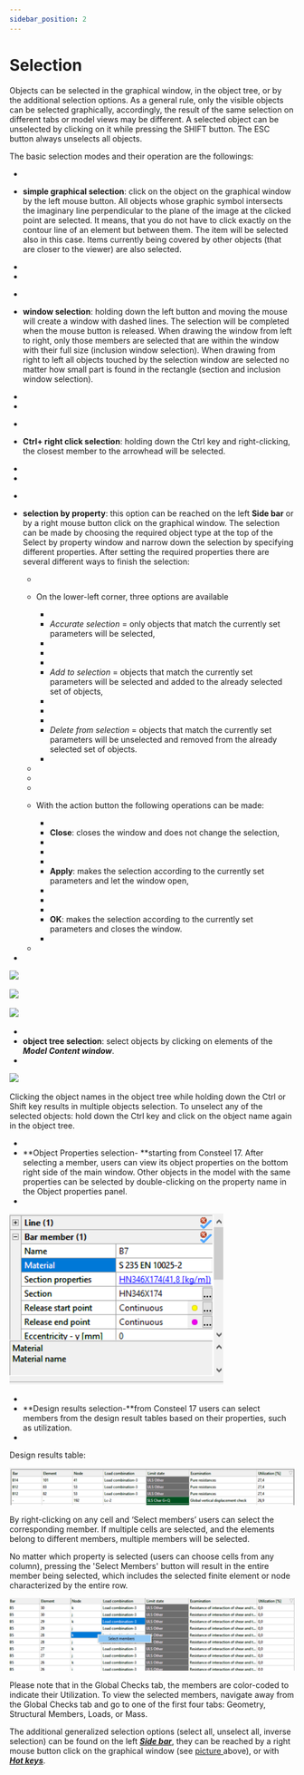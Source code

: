 ```yaml
---
sidebar_position: 2
---
```

# Selection

Objects can be selected in the graphical window, in the object tree, or by the additional selection options. As a general rule, only the visible objects can be selected graphically, accordingly, the result of the same selection on different tabs or model views may be different. A selected object can be unselected by clicking on it while pressing the SHIFT button. The ESC button always unselects all objects.

<!-- /wp:paragraph -->

<!-- wp:paragraph -->

The basic selection modes and their operation are the followings:

<!-- /wp:paragraph -->

<!-- wp:list -->

- <!-- wp:list-item -->

- **simple graphical selection**: click on the object on the graphical window by the left mouse button. All objects whose graphic symbol intersects the imaginary line perpendicular to the plane of the image at the clicked point are selected. It means, that you do not have to click exactly on the contour line of an element but between them. The item will be selected also in this case. Items currently being covered by other objects (that are closer to the viewer) are also selected.

- <!-- /wp:list-item -->

-

* <!-- wp:list-item -->

* **window selection**: holding down the left button and moving the mouse will create a window with dashed lines. The selection will be completed when the mouse button is released. When drawing the window from left to right, only those members are selected that are within the window with their full size (inclusion window selection). When drawing from right to left all objects touched by the selection window are selected no matter how small part is found in the rectangle (section and inclusion window selection).

* <!-- /wp:list-item -->

*

- <!-- wp:list-item -->

- **Ctrl+ right click selection**: holding down the Ctrl key and right-clicking, the closest member to the arrowhead will be selected.

- <!-- /wp:list-item -->

-

* <!-- wp:list-item -->

* **selection by property**: this option can be reached on the left **Side bar** or by a right mouse button click on the graphical window. The selection can be made by choosing the required object type at the top of the Select by property window and narrow down the selection by specifying different properties. After setting the required properties there are several different ways to finish the selection:

  <!-- wp:list -->

  - <!-- wp:list-item -->

  - On the lower-left corner, three options are available

    <!-- wp:list -->

    - <!-- wp:list-item -->
    - _Accurate selection_ = only objects that match the currently set parameters will be selected,
    - <!-- /wp:list-item -->
    -
    - <!-- wp:list-item -->
    - _Add to selection_ = objects that match the currently set parameters will be selected and added to the already selected set of objects,
    - <!-- /wp:list-item -->
    -
    - <!-- wp:list-item -->
    - _Delete from selection_ = objects that match the currently set parameters will be unselected and removed from the already selected set of objects.
    - <!-- /wp:list-item -->

    <!-- /wp:list -->

  - <!-- /wp:list-item -->

  -

  * <!-- wp:list-item -->

  * With the action button the following operations can be made:

    <!-- wp:list -->

    - <!-- wp:list-item -->
    - **Close**: closes the window and does not change the selection,
    - <!-- /wp:list-item -->
    -
    - <!-- wp:list-item -->
    - **Apply**: makes the selection according to the currently set parameters and let the window open,
    - <!-- /wp:list-item -->
    -
    - <!-- wp:list-item -->
    - **OK**: makes the selection according to the currently set parameters and closes the window.
    - <!-- /wp:list-item -->

    <!-- /wp:list -->

  * <!-- /wp:list-item -->

  <!-- /wp:list -->

* <!-- /wp:list-item -->

<!-- /wp:list -->

<!-- wp:columns -->

<!-- wp:column {"width":"33.34%"} -->

<!-- wp:image {"align":"center","id":7791,"width":129,"height":177,"sizeSlug":"full","linkDestination":"media"} -->

[![](https://consteelsoftware.com/wp-content/uploads/2021/04/4-3-selection-1.png)](./img/wp-content-uploads-2021-04-4-3-selection-1.png)

<!-- /wp:image -->

<!-- /wp:column -->

<!-- wp:column {"width":"33.34%"} -->

<!-- wp:image {"align":"center","id":7797,"width":204,"height":138,"sizeSlug":"full","linkDestination":"media"} -->

[![](https://consteelsoftware.com/wp-content/uploads/2021/04/4-3-selection-2.png)](./img/wp-content-uploads-2021-04-4-3-selection-2.png)

<!-- /wp:image -->

<!-- /wp:column -->

<!-- wp:column {"width":"33.33%"} -->

<!-- wp:image {"align":"center","id":11155,"width":254,"height":366,"sizeSlug":"full","linkDestination":"media"} -->

[![](https://consteelsoftware.com/wp-content/uploads/2021/04/Dia_select_by_prop.png)](./img/wp-content-uploads-2021-04-Dia_select_by_prop.png)

<!-- /wp:image -->

<!-- /wp:column -->

<!-- /wp:columns -->

<!-- wp:list -->

- <!-- wp:list-item -->
- **object tree selection**: select objects by clicking on elements of the **_Model Content window_**.
- <!-- /wp:list-item -->

<!-- /wp:list -->

<!-- wp:image {"align":"center","id":7785,"width":486,"height":400,"sizeSlug":"full","linkDestination":"media"} -->

[![](https://consteelsoftware.com/wp-content/uploads/2021/04/4-3-selection-3.png)](./img/wp-content-uploads-2021-04-4-3-selection-3.png)

<!-- /wp:image -->

<!-- wp:paragraph -->

Clicking the object names in the object tree while holding down the Ctrl or Shift key results in multiple objects selection. To unselect any of the selected objects: hold down the Ctrl key and click on the object name again in the object tree.

<!-- /wp:paragraph -->

<!-- wp:list -->

- <!-- wp:list-item {"className":"opselection"} -->
- **Object Properties selection- **starting from Consteel 17. After selecting a member, users can view its object properties on the bottom right side of the main window. Other objects in the model with the same properties can be selected by double-clicking on the property name in the Object properties panel.
- <!-- /wp:list-item -->

<!-- /wp:list -->

<!-- wp:image {"id":73741,"width":"331px","height":"auto","sizeSlug":"full","linkDestination":"none"} -->

![](./img/wp-content-uploads-2024-02-3.2.-Object-property-selection-2.png)

<!-- /wp:image -->

<!-- wp:list -->

- <!-- wp:list-item {"className":"drselection"} -->
- **Design results selection-**from Consteel 17 users can select members from the design result tables based on their properties, such as utilization.
- <!-- /wp:list-item -->

<!-- /wp:list -->

<!-- wp:paragraph -->

Design results table:

<!-- /wp:paragraph -->

<!-- wp:image {"id":73751,"width":"664px","height":"auto","sizeSlug":"large","linkDestination":"none"} -->

![](./img/wp-content-uploads-2024-02-3.2-Selection-fro-results-table-2-1024x134.png)

<!-- /wp:image -->

<!-- wp:paragraph -->

By right-clicking on any cell and ‘Select members’ users can select the corresponding member. If multiple cells are selected, and the elements belong to different members, multiple members will be selected.

<!-- /wp:paragraph -->

<!-- wp:paragraph -->

No matter which property is selected (users can choose cells from any column), pressing the 'Select Members' button will result in the entire member being selected, which includes the selected finite element or node characterized by the entire row.

<!-- /wp:paragraph -->

<!-- wp:image {"id":73761,"width":"668px","height":"auto","sizeSlug":"large","linkDestination":"none"} -->

![](./img/wp-content-uploads-2024-02-3.2-Selection-cells-2-1024x261.png)

<!-- /wp:image -->

<!-- wp:paragraph -->

Please note that in the Global Checks tab, the members are color-coded to indicate their Utilization. To view the selected members, navigate away from the Global Checks tab and go to one of the first four tabs: Geometry, Structural Members, Loads, or Mass.

<!-- /wp:paragraph -->

<!-- wp:paragraph -->

The additional generalized selection options (select all, unselect all, inverse selection) can be found on the left **_[Side bar](/manual/how-to-open-consteel/the-main-window/#side-bar)_**, they can be reached by a right mouse button click on the graphical window (see [picture ](#right-click)above), or with **_[Hot keys](/manual/how-to-open-consteel/hotkeys/)_**.

<!-- /wp:paragraph -->
